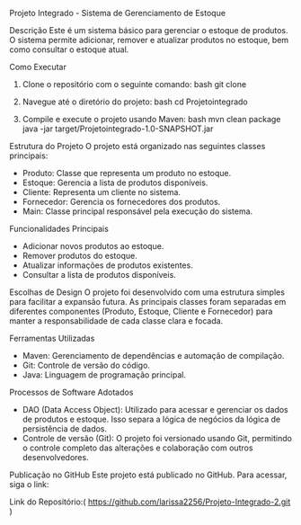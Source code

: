 Projeto Integrado - Sistema de Gerenciamento de Estoque

Descrição
Este é um sistema básico para gerenciar o estoque de produtos. O sistema permite adicionar, remover e atualizar produtos no estoque, bem como consultar o estoque atual.

Como Executar
1. Clone o repositório com o seguinte comando:
    bash
    git clone <url-do-repositorio>
    
2. Navegue até o diretório do projeto:
    bash
    cd Projetointegrado
    
3. Compile e execute o projeto usando Maven:
    bash
    mvn clean package
    java -jar target/Projetointegrado-1.0-SNAPSHOT.jar
    

Estrutura do Projeto
O projeto está organizado nas seguintes classes principais:

- Produto: Classe que representa um produto no estoque.
- Estoque: Gerencia a lista de produtos disponíveis.
- Cliente: Representa um cliente no sistema.
- Fornecedor: Gerencia os fornecedores dos produtos.
- Main: Classe principal responsável pela execução do sistema.

Funcionalidades Principais
- Adicionar novos produtos ao estoque.
- Remover produtos do estoque.
- Atualizar informações de produtos existentes.
- Consultar a lista de produtos disponíveis.

Escolhas de Design
O projeto foi desenvolvido com uma estrutura simples para facilitar a expansão futura. As principais classes foram separadas em diferentes componentes (Produto, Estoque, Cliente e Fornecedor) para manter a responsabilidade de cada classe clara e focada.

Ferramentas Utilizadas
- Maven: Gerenciamento de dependências e automação de compilação.
- Git: Controle de versão do código.
- Java: Linguagem de programação principal.

Processos de Software Adotados
- DAO (Data Access Object): Utilizado para acessar e gerenciar os dados de produtos e estoque. Isso separa a lógica de negócios da lógica de persistência de dados.
- Controle de versão (Git): O projeto foi versionado usando Git, permitindo o controle completo das alterações e colaboração com outros desenvolvedores.

Publicação no GitHub
Este projeto está publicado no GitHub. Para acessar, siga o link:


Link do Repositório:( https://github.com/larissa2256/Projeto-Integrado-2.git )
